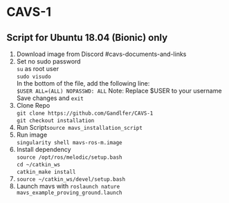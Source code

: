 # CAVS-1
## Script for Ubuntu 18.04 (Bionic) only
1. Download image from Discord #cavs-documents-and-links
2. Set no sudo password \
`su` as root user \
`sudo visudo` \
In the bottom of the file, add the following line: \
`$USER ALL=(ALL) NOPASSWD: ALL` Note: Replace $USER to your username \
Save changes and `exit`
4. Clone Repo \
   `git clone https://github.com/Gandlfer/CAVS-1` \
   `git checkout installation`
5. Run Script`source mavs_installation_script`
6. Run image\
   `singularity shell mavs-ros-m.image`
7. Install dependency\
   `source /opt/ros/melodic/setup.bash`\
   `cd ~/catkin_ws`\
   `catkin_make install`
8. `source ~/catkin_ws/devel/setup.bash`
9. Launch mavs with `roslaunch nature mavs_example_proving_ground.launch`
   
